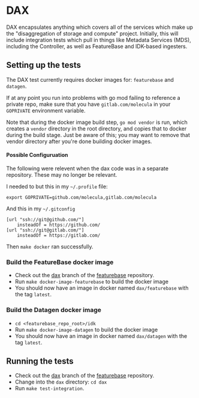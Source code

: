 # DAX

DAX encapsulates anything which covers all of the services which make up the
"disaggregation of storage and compute" project. Initially, this will include
integration tests which pull in things like Metadata Services (MDS), including
the Controller, as well as FeatureBase and IDK-based ingesters.

## Setting up the tests

The DAX test currently requires docker images for: `featurebase`  and `datagen`.

If at any point you run into problems with go mod failing to reference a private
repo, make sure that you have `gitlab.com/molecula` in your `GOPRIVATE`
environment variable.

Note that during the docker image build step, `go mod vendor` is run, which
creates a `vendor` directory in the root directory, and copies that to docker
during the build stage. Just be aware of this; you may want to remove that
vendor directory after you're done building docker images.

#### Possible Configuruation
The following were relevent when the dax code was in a separate repository.
These may no longer be relevant.

I needed to but this in my `~/.profile` file:

```export GOPRIVATE=github.com/molecula,gitlab.com/molecula```

And this in my `~/.gitconfig`

```
[url "ssh://git@github.com/"]
	insteadOf = https://github.com/
[url "ssh://git@gitlab.com/"]
	insteadOf = https://gitlab.com/
```

Then `make docker` ran successfully.


### Build the FeatureBase docker image

- Check out the
  [dax](https://github.com/FeatureBaseDB/faturebase/tree/dax)
  branch of the
  [featurebase](https://github.com/FeatureBaseDB/faturebase) repository.
- Run `make docker-image-featurebase` to build the docker image
- You should now have an image in docker named `dax/featurebase` with the tag `latest`.

### Build the Datagen docker image

- `cd <featurebase_repo_root>/idk`
- Run `make docker-image-datagen` to build the docker image
- You should now have an image in docker named `dax/datagen` with the tag
  `latest`.

## Running the tests

- Check out the
  [dax](https://github.com/FeatureBaseDB/faturebase/tree/dax)
  branch of the
  [featurebase](https://github.com/FeatureBaseDB/faturebase) repository.
- Change into the `dax` directory: `cd dax`
- Run `make test-integration`.
